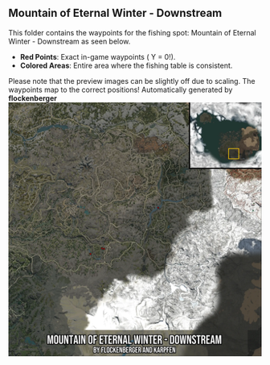 ## Mountain of Eternal Winter - Downstream
This folder contains the waypoints for the fishing spot: Mountain of Eternal Winter - Downstream as seen below.

- **Red Points**: Exact in-game waypoints ( Y = 0!).
- **Colored Areas**: Entire area where the fishing table is consistent.

Please note that the preview images can be slightly off due to scaling. The waypoints map to the correct positions!
Automatically generated by **flockenberger**
![preview_Mountain of Eternal Winter - Downstream](./Preview.webp)